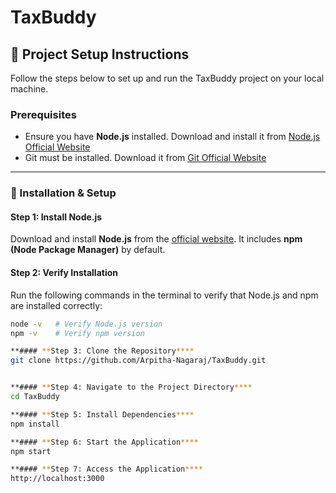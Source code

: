 # TaxBuddy

## 📌 Project Setup Instructions

Follow the steps below to set up and run the TaxBuddy project on your local machine.

### **Prerequisites**
- Ensure you have **Node.js** installed. Download and install it from [Node.js Official Website](https://nodejs.org/)
- Git must be installed. Download it from [Git Official Website](https://git-scm.com/)

---

### **🚀 Installation & Setup**
#### **Step 1: Install Node.js**
Download and install **Node.js** from the [official website](https://nodejs.org/). It includes **npm (Node Package Manager)** by default.

#### **Step 2: Verify Installation**
Run the following commands in the terminal to verify that Node.js and npm are installed correctly:
```sh
node -v   # Verify Node.js version
npm -v    # Verify npm version

**#### **Step 3: Clone the Repository****
git clone https://github.com/Arpitha-Nagaraj/TaxBuddy.git


**#### **Step 4: Navigate to the Project Directory****
cd TaxBuddy

**#### **Step 5: Install Dependencies****
npm install

**#### **Step 6: Start the Application****
npm start

**#### **Step 7: Access the Application****
http://localhost:3000



